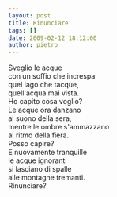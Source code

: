 ```yaml
---
layout: post
title: Rinunciare
tags: []
date: 2009-02-12 18:12:00
author: pietro
---
```

Sveglio le acque<br/>con un soffio che increspa<br/>quel lago che tacque,<br/>quell'acqua mai vista.<br/>Ho capito cosa voglio?<br/>Le acque ora danzano<br/>al suono della sera,<br/>mentre le ombre s'ammazzano<br/>al ritmo della fiera.<br/>Posso capire?<br/>E nuovamente tranquille<br/>le acque ignoranti<br/>si lasciano di spalle<br/>alle montagne tremanti.<br/>Rinunciare?
